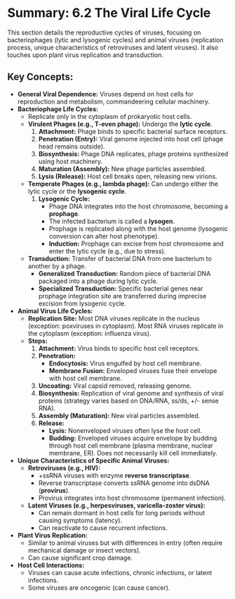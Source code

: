 # Summary: 6.2 The Viral Life Cycle

This section details the reproductive cycles of viruses, focusing on bacteriophages (lytic and lysogenic cycles) and animal viruses (replication process, unique characteristics of retroviruses and latent viruses). It also touches upon plant virus replication and transduction.

## Key Concepts:

*   **General Viral Dependence:** Viruses depend on host cells for reproduction and metabolism, commandeering cellular machinery.
*   **Bacteriophage Life Cycles:**
    *   Replicate only in the cytoplasm of prokaryotic host cells.
    *   **Virulent Phages (e.g., T-even phage):** Undergo the **lytic cycle**.
        1.  **Attachment:** Phage binds to specific bacterial surface receptors.
        2.  **Penetration (Entry):** Viral genome injected into host cell (phage head remains outside).
        3.  **Biosynthesis:** Phage DNA replicates, phage proteins synthesized using host machinery.
        4.  **Maturation (Assembly):** New phage particles assembled.
        5.  **Lysis (Release):** Host cell breaks open, releasing new virions.
    *   **Temperate Phages (e.g., lambda phage):** Can undergo either the lytic cycle or the **lysogenic cycle**.
        1.  **Lysogenic Cycle:**
            *   Phage DNA integrates into the host chromosome, becoming a **prophage**.
            *   The infected bacterium is called a **lysogen**.
            *   Prophage is replicated along with the host genome (lysogenic conversion can alter host phenotype).
            *   **Induction:** Prophage can excise from host chromosome and enter the lytic cycle (e.g., due to stress).
    *   **Transduction:** Transfer of bacterial DNA from one bacterium to another by a phage.
        *   **Generalized Transduction:** Random piece of bacterial DNA packaged into a phage during lytic cycle.
        *   **Specialized Transduction:** Specific bacterial genes near prophage integration site are transferred during imprecise excision from lysogenic cycle.
*   **Animal Virus Life Cycles:**
    *   **Replication Site:** Most DNA viruses replicate in the nucleus (exception: poxviruses in cytoplasm). Most RNA viruses replicate in the cytoplasm (exception: influenza virus).
    *   **Steps:**
        1.  **Attachment:** Virus binds to specific host cell receptors.
        2.  **Penetration:**
            *   **Endocytosis:** Virus engulfed by host cell membrane.
            *   **Membrane Fusion:** Enveloped viruses fuse their envelope with host cell membrane.
        3.  **Uncoating:** Viral capsid removed, releasing genome.
        4.  **Biosynthesis:** Replication of viral genome and synthesis of viral proteins (strategy varies based on DNA/RNA, ss/ds, +/- sense RNA).
        5.  **Assembly (Maturation):** New viral particles assembled.
        6.  **Release:**
            *   **Lysis:** Nonenveloped viruses often lyse the host cell.
            *   **Budding:** Enveloped viruses acquire envelope by budding through host cell membrane (plasma membrane, nuclear membrane, ER). Does not necessarily kill cell immediately.
*   **Unique Characteristics of Specific Animal Viruses:**
    *   **Retroviruses (e.g., HIV):**
        *   +ssRNA viruses with enzyme **reverse transcriptase**.
        *   Reverse transcriptase converts ssRNA genome into dsDNA (**provirus**).
        *   Provirus integrates into host chromosome (permanent infection).
    *   **Latent Viruses (e.g., herpesviruses, varicella-zoster virus):**
        *   Can remain dormant in host cells for long periods without causing symptoms (latency).
        *   Can reactivate to cause recurrent infections.
*   **Plant Virus Replication:**
    *   Similar to animal viruses but with differences in entry (often require mechanical damage or insect vectors).
    *   Can cause significant crop damage.
*   **Host Cell Interactions:**
    *   Viruses can cause acute infections, chronic infections, or latent infections.
    *   Some viruses are oncogenic (can cause cancer).
